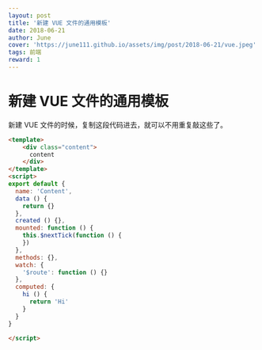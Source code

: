 ```yaml
---
layout: post
title: '新建 VUE 文件的通用模板'
date: 2018-06-21
author: June
cover: 'https://june111.github.io/assets/img/post/2018-06-21/vue.jpeg'
tags: 前端
reward: 1
---
```


# 新建 VUE 文件的通用模板

新建 VUE 文件的时候，复制这段代码进去，就可以不用重复敲这些了。

```html
<template>
    <div class="content">
      content
    </div>
</template>
<script>
export default {
  name: 'Content',
  data () {
    return {}
  },
  created () {},
  mounted: function () {
    this.$nextTick(function () {
    })
  },
  methods: {},
  watch: {
    '$route': function () {}
  },
  computed: {
    hi () {
      return 'Hi'
    }
  }
}

</script>
```


